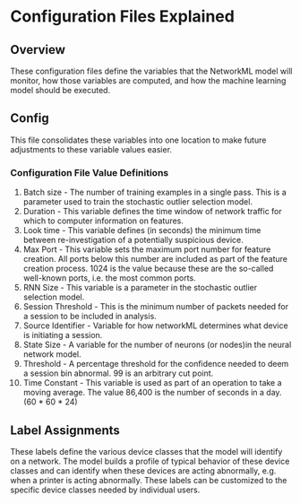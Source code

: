 # Configuration Files Explained

## Overview
These configuration files define the variables that the NetworkML model will
monitor, how those variables are computed, and how the machine learning model
should be executed.

## Config
This file consolidates these variables into one location to make future
adjustments to these variable values easier.

### Configuration File Value Definitions

1. Batch size - The number of training examples in a single pass. This is a
parameter used to train the stochastic outlier selection model.
2. Duration - This variable defines the time window of network traffic for which to computer information on features.
3. Look time - This variable defines (in seconds) the minimum time between
re-investigation of a potentially suspicious device.
4. Max Port - This variable sets the maximum port number for feature creation.
All ports below this number are included as part of the feature creation process.
1024 is the value because these are the so-called well-known ports, i.e. the
most common ports.
6. RNN Size - This variable is a parameter in the stochastic outlier selection
model.
7. Session Threshold - This is the minimum number of packets needed for a
session to be included in analysis.
8. Source Identifier - Variable for how networkML determines what device is
initiating a session.
9. State Size - A variable for the number of neurons (or nodes)in the neural
network model.
10. Threshold - A percentage threshold for the confidence needed to deem a session
bin abnormal. 99 is an arbitrary cut point.
11. Time Constant - This variable is used as part of an operation to take a
moving average. The value 86,400 is the number of seconds in a day. (60 * 60 * 24)

## Label Assignments
These labels define the various device classes that the model will identify on a network. The model builds a profile of typical behavior of these device classes and can identify when these devices are acting abnormally, e.g. when a printer is
acting abnormally. These labels can be customized to the specific device classes needed by individual users.

